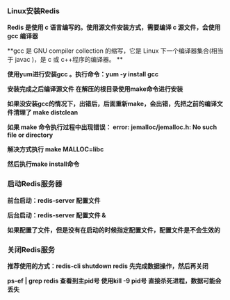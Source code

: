 ### Linux安装Redis

**Redis 是使用 c 语言编写的。使用源文件安装方式，需要编译 c 源文件，会使用 gcc 编译器**

**gcc 是 GNU compiler collection 的缩写，它是 Linux 下一个编译器集合(相当于 javac )，是 c 或 c++程序的编译器。 **

**使用yum进行安装gcc 。执行命令：yum -y install gcc**

**安装完成之后编译源文件   在解压的根目录使用make命令进行安装**



**如果没安装gcc的情况下，出错后，后面重新make，会出错，先把之前的编译文件清理了  make distclean**



**如果 make 命令执行过程中出现错误： error: jemalloc/jemalloc.h: No such file or directory**



**解决方式执行 make MALLOC=libc**



**然后执行make install命令**



### 启动Redis服务器

**前台启动：redis-server 配置文件**

**后台启动：redis-server 配置文件 &**

**如果配置了文件，但是没有在启动的时候指定配置文件，配置文件是不会生效的**



### 关闭Redis服务

**推荐使用的方式：redis-cli shutdown   redis 先完成数据操作，然后再关闭**

**ps-ef | grep redis   查看到主pid号  使用kill -9 pid号   直接杀死进程，数据可能会丢失**

